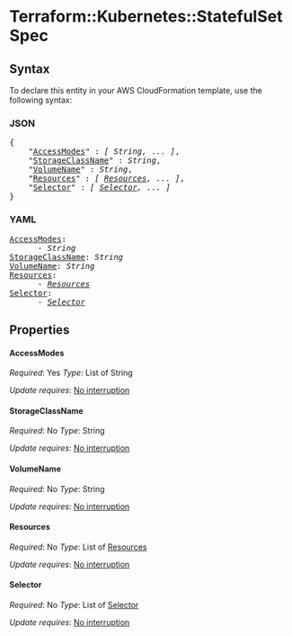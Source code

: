 # Terraform::Kubernetes::StatefulSet Spec

## Syntax

To declare this entity in your AWS CloudFormation template, use the following syntax:

### JSON

<pre>
{
    "<a href="#accessmodes" title="AccessModes">AccessModes</a>" : <i>[ String, ... ]</i>,
    "<a href="#storageclassname" title="StorageClassName">StorageClassName</a>" : <i>String</i>,
    "<a href="#volumename" title="VolumeName">VolumeName</a>" : <i>String</i>,
    "<a href="#resources" title="Resources">Resources</a>" : <i>[ <a href="spec-resources.md">Resources</a>, ... ]</i>,
    "<a href="#selector" title="Selector">Selector</a>" : <i>[ <a href="spec-selector.md">Selector</a>, ... ]</i>
}
</pre>

### YAML

<pre>
<a href="#accessmodes" title="AccessModes">AccessModes</a>: <i>
      - String</i>
<a href="#storageclassname" title="StorageClassName">StorageClassName</a>: <i>String</i>
<a href="#volumename" title="VolumeName">VolumeName</a>: <i>String</i>
<a href="#resources" title="Resources">Resources</a>: <i>
      - <a href="spec-resources.md">Resources</a></i>
<a href="#selector" title="Selector">Selector</a>: <i>
      - <a href="spec-selector.md">Selector</a></i>
</pre>

## Properties

#### AccessModes

_Required_: Yes
_Type_: List of String

_Update requires_: [No interruption](https://docs.aws.amazon.com/AWSCloudFormation/latest/UserGuide/using-cfn-updating-stacks-update-behaviors.html#update-no-interrupt)

#### StorageClassName

_Required_: No
_Type_: String

_Update requires_: [No interruption](https://docs.aws.amazon.com/AWSCloudFormation/latest/UserGuide/using-cfn-updating-stacks-update-behaviors.html#update-no-interrupt)

#### VolumeName

_Required_: No
_Type_: String

_Update requires_: [No interruption](https://docs.aws.amazon.com/AWSCloudFormation/latest/UserGuide/using-cfn-updating-stacks-update-behaviors.html#update-no-interrupt)

#### Resources

_Required_: No
_Type_: List of <a href="spec-resources.md">Resources</a>

_Update requires_: [No interruption](https://docs.aws.amazon.com/AWSCloudFormation/latest/UserGuide/using-cfn-updating-stacks-update-behaviors.html#update-no-interrupt)

#### Selector

_Required_: No
_Type_: List of <a href="spec-selector.md">Selector</a>

_Update requires_: [No interruption](https://docs.aws.amazon.com/AWSCloudFormation/latest/UserGuide/using-cfn-updating-stacks-update-behaviors.html#update-no-interrupt)

